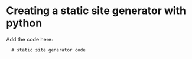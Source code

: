 # Creating a static site generator with python

Add the code here:

```
  # static site generator code



```
